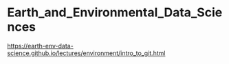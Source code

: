 # Earth_and_Environmental_Data_Sciences
https://earth-env-data-science.github.io/lectures/environment/intro_to_git.html
